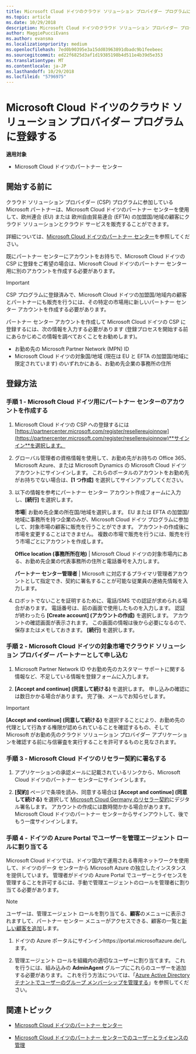 ```yaml
---
title: Microsoft Cloud ドイツのクラウド ソリューション プロバイダー プログラムに登録する | Microsoft Cloud ドイツのパートナー センター
ms.topic: article
ms.date: 10/29/2018
description: Microsoft Cloud ドイツのクラウド ソリューション プロバイダー プログラムに登録する前に、CSP プログラムの要件について詳細をご確認ください。
author: MaggiePucciEvans
ms.author: evansma
ms.localizationpriority: medium
ms.openlocfilehash: 7ed0b90395e3a15dd03963891dbadc9b1feebeec
ms.sourcegitcommit: ed22f6825d3af1d19385198b4d511e4b39d5e353
ms.translationtype: MT
ms.contentlocale: ja-JP
ms.lasthandoff: 10/29/2018
ms.locfileid: "5796975"
---
```

# <a name="enroll-in-the-cloud-solution-provider-program-for-microsoft-cloud-germany"></a>Microsoft Cloud ドイツのクラウド ソリューション プロバイダー プログラムに登録する

**適用対象**

-  Microsoft Cloud ドイツのパートナー センター

## <a name="before-you-begin"></a>開始する前に

クラウド ソリューション プロバイダー (CSP) プログラムに参加している Microsoft パートナーは、Microsoft Cloud ドイツのパートナー センターを使用して、欧州連合 (EU) または 欧州自由貿易連合 (EFTA) の加盟国/地域の顧客にクラウド ソリューションとクラウド サービスを販売することができます。

詳細については、[Microsoft Cloud ドイツのパートナー センター](partner-center-for-microsoft-cloud-germany.md)を参照してください。

既にパートナー センターにアカウントをお持ちで、Microsoft Cloud ドイツの CSP に登録をご希望の場合は、Microsoft Cloud ドイツのパートナー センター用に別のアカウントを作成する必要があります。

> [!IMPORTANT]  
> CSP プログラムに登録済みで、Microsoft Cloud ドイツの加盟国/地域内の顧客とパートナーにも販売を行うには、その特定の市場用に新しいパートナー センター アカウントを作成する必要があります。  

パートナー センター アカウントを作成して Microsoft Cloud ドイツの CSP に登録するには、次の情報を入力する必要があります (登録プロセスを開始する前にあらかじめこの情報を調べておくことをお勧めします)。

-  お勤め先の Microsoft Partner Network (MPN) ID 
-  Microsoft Cloud ドイツの対象国/地域 (現在は EU と EFTA の加盟国/地域に限定されています) のいずれかにある、お勤め先企業の事務所の住所 

## <a name="how-to-enroll"></a>登録方法 

### <a name="step-1---create-an-account-for-partner-center-for-microsoft-cloud-germany"></a>手順 1 - Microsoft Cloud ドイツ用にパートナー センターのアカウントを作成する 

1.  Microsoft Cloud ドイツの CSP への登録するには[https://partnercenter.microsoft.com/register/resellereujoinnow](https://partnercenter.microsoft.com/register/resellereujoinnow)**サインイン**を選択します。 

2.  グローバル管理者の資格情報を使用して、お勤め先がお持ちの Office 365、Microsoft Azure、または Microsoft Dynamics の Microsoft Cloud ドイツ アカウントにサインインします。 これらのポータルのアカウントをお勤め先がお持ちでない場合は、**[1 つ作成]** を選択してサインアップしてください。

3.  以下の情報を参考にパートナー センター アカウント作成フォームに入力し、**[続行]** を選択します。   

    **市場**| お勤め先企業の所在国/地域を選択します。 EU または EFTA の加盟国/地域に事務所を持つ企業のみが、Microsoft Cloud ドイツ プログラムに参加して、対象市場の顧客に販売を行うことができます。 アカウントの作成後に市場を変更することはできません。 複数の市場で販売を行うには、販売を行う市場ごとにアカウントを作成します。

    **Office location (事務所所在地)** | Microsoft Cloud ドイツの対象市場内にある、お勤め先企業の代表事務所の住所と電話番号を入力します。

    **パートナー センター管理者** | Microsoft に対応するプライマリ管理者アカウントとして指定でき、契約に署名することが可能な従業員の連絡先情報を入力します。 

4.  ロボットでないことを証明するために、電話/SMS での認証が求められる場合があります。 電話番号は、前の画面で使用したものを入力します。 認証が終わったら **[Create account] (アカウントの作成)** を選択します。 アカウントの確認画面が表示されます。 この画面の情報は後から必要になるので、保存またはメモしておきます。 **[続行]** を選択します。

### <a name="step-2---apply-to-become-a-cloud-solution-provider-partner-in-markets-served-by-microsoft-cloud-germany"></a>手順 2 - Microsoft Cloud ドイツの対象市場でクラウド ソリューション プロバイダー パートナーとして申し込む 

1.  Microsoft Partner Network ID やお勤め先のカスタマー サポートに関する情報など、不足している情報を登録フォームに入力します。 

2.  **[Accept and continue] (同意して続ける)** を選択します。 申し込みの確認には数日かかる場合があります。 完了後、メールでお知らせします。

> [!IMPORTANT]  
> **[Accept and continue] (同意して続ける)** を選択することにより、お勤め先の代理として行為する権限が認められていることを確認するもの、そして Microsoft がお勤め先のクラウド ソリューション プロバイダー アプリケーションを確認する前に与信審査を実行することを許可するものと見なされます。

### <a name="step-3---sign-the-reseller-agreement-for-microsoft-cloud-germany"></a>手順 3 - Microsoft Cloud ドイツのリセラー契約に署名する 

1. アプリケーションの承認メールに記載されているリンクから、Microsoft Cloud ドイツのパートナー センターにサインインします。 

2. **[契約]** ページで条項を読み、同意する場合は **[Accept and continue] (同意して続ける)** を選択して [Microsoft Cloud Germany のリセラー契約](https://go.microsoft.com/fwlink/p/?linkid=831385)にデジタル署名します。 アカウントの作成には数時間かかる場合があります。 Microsoft Cloud ドイツのパートナー センターからサインアウトして、後でもう一度サインインします。

### <a name="step-4---assign-users-to-the-admin-agent-role-in-the-azure-germany-portal"></a>手順 4 - ドイツの Azure Portal でユーザーを管理エージェント ロールに割り当てる 

Microsoft Cloud ドイツでは、ドイツ国内で運用される専用ネットワークを使用して、ドイツのデータ センターから Microsoft Azure の独立したインスタンスを提供しています。 管理者がドイツの Azure Portal でユーザーとライセンスを管理することを許可するには、手動で管理エージェントのロールを管理者に割り当てる必要があります。

> [!NOTE]  
> ユーザーは、管理エージェント ロールを割り当てる、**顧客**のメニューに表示されますして、パートナー センター メニューがアクセスできる、顧客の一覧と[新しい顧客を追加](add-a-new-customer.md)します。   

1.  ドイツの Azure ポータルにサインインhttps://portal.microsoftazure.de/します。

2.  管理エージェント ロールを組織内の適切なユーザーに割り当てます。 これを行うには、組み込みの **AdminAgent** グループにこれらのユーザーを追加する必要があります。 これを行う方法については、「[Azure Active Directory テナントでユーザーのグループ メンバーシップを管理する](https://docs.microsoft.com/azure/active-directory/active-directory-groups-members-azure-portal)」を参照してください。
 

## <a name="related-topics"></a>関連トピック

-  [Microsoft Cloud ドイツのパートナー センター](partner-center-for-microsoft-cloud-germany.md)

-  [Microsoft Cloud ドイツのパートナー センターでのユーザーとライセンスの管理](user-management-in-partner-center-for-microsoft-cloud-germany.md)


